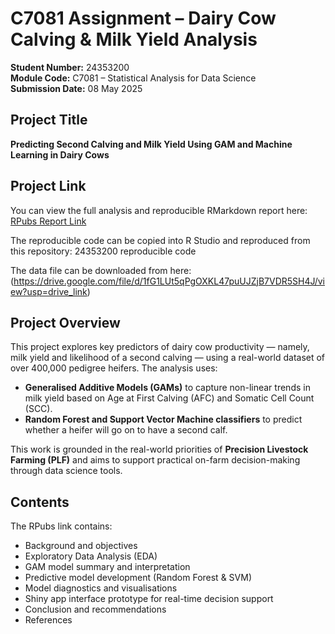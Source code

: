 
# C7081 Assignment – Dairy Cow Calving & Milk Yield Analysis

**Student Number:** 24353200  
**Module Code:** C7081 – Statistical Analysis for Data Science  
**Submission Date:** 08 May 2025  

## Project Title

**Predicting Second Calving and Milk Yield Using GAM and Machine Learning in Dairy Cows**

## Project Link

You can view the full analysis and reproducible RMarkdown report here:  
[RPubs Report Link](https://rpubs.com/DanJPeters/1307449)

The reproducible code can be copied into R Studio and reproduced from this repository: 24353200 reproducible code

The data file can be downloaded from here: (https://drive.google.com/file/d/1fG1LUt5qPgOXKL47puUJZjB7VDR5SH4J/view?usp=drive_link)

## Project Overview

This project explores key predictors of dairy cow productivity — namely, milk yield and likelihood of a second calving — using a real-world dataset of over 400,000 pedigree heifers. The analysis uses:

- **Generalised Additive Models (GAMs)** to capture non-linear trends in milk yield based on Age at First Calving (AFC) and Somatic Cell Count (SCC).
- **Random Forest and Support Vector Machine classifiers** to predict whether a heifer will go on to have a second calf.

This work is grounded in the real-world priorities of **Precision Livestock Farming (PLF)** and aims to support practical on-farm decision-making through data science tools.

## Contents

The RPubs link contains:
- Background and objectives
- Exploratory Data Analysis (EDA)
- GAM model summary and interpretation
- Predictive model development (Random Forest & SVM)
- Model diagnostics and visualisations
- Shiny app interface prototype for real-time decision support
- Conclusion and recommendations
- References


